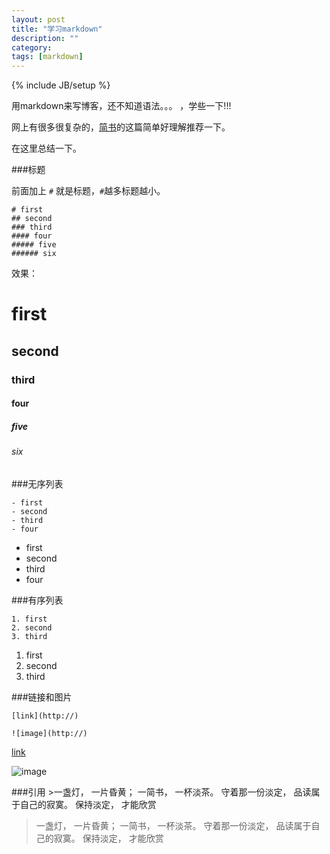 ```yaml
---
layout: post
title: "学习markdown"
description: ""
category: 
tags: [markdown]
---
```

{% include JB/setup %}

用markdown来写博客，还不知道语法。。。 ，学些一下!!!

网上有很多很复杂的，[简书](http://www.jianshu.com/p/q81RER)的这篇简单好理解推荐一下。

在这里总结一下。

###标题

前面加上 `#`  就是标题，`#`越多标题越小。

	# first
	## second
	### third
	#### four
	##### five
	###### six
	
效果：

# first

## second

### third

#### four

##### five

###### six



###无序列表

	- first
	- second
	- third
	- four

- first
- second
- third
- four

###有序列表

	1. first
	2. second
	3. third
	
1. first
2. second
3. third

###链接和图片

	[link](http://)

	![image](http://)


[link](http://)

![image](http://)


###引用
	>一盏灯， 一片昏黄； 一简书， 一杯淡茶。 守着那一份淡定， 品读属于自己的寂寞。 保持淡定， 才能欣赏
>一盏灯， 一片昏黄； 一简书， 一杯淡茶。 守着那一份淡定， 品读属于自己的寂寞。 保持淡定， 才能欣赏

